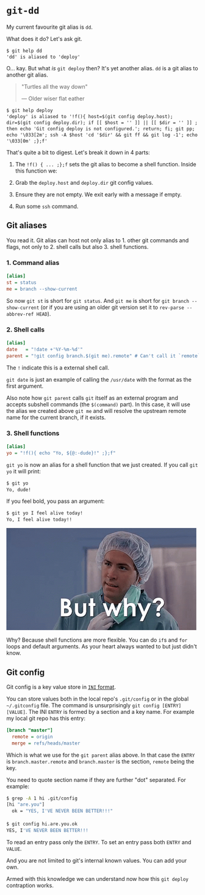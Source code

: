 <!-- tags: git, shell -->
# `git-dd`

My current favourite git alias is `dd`.

What does it do? Let's ask git.

    $ git help dd
    'dd' is aliased to 'deploy'

O... kay. But what *is* `git deploy` then? It's yet another alias.
`dd` is a git alias to another git alias.

> "Turtles all the way down"
>
> — Older wiser flat eather

    $ git help deploy
    'deploy' is aliased to '!f(){ host=$(git config deploy.host); dir=$(git config deploy.dir); if [[ $host = '' ]] || [[ $dir = '' ]] ; then echo 'Git config deploy is not configured.'; return; fi; git pp; echo '\033[2m'; ssh -A $host 'cd '$dir' && git ff && git log -1'; echo '\033[0m' ;};f'

That's quite a bit to digest. Let's break it down in 4 parts:

1. The `!f() { ... ;};f` sets the git alias to become a shell
    function. Inside this function we:

2. Grab the `deploy.host` and `deploy.dir` git config  values.

3. Ensure they are not empty. We exit early with a message if empty.

4. Run some `ssh` command.


## Git aliases

You read it. Git alias can host not only alias to 1. other git commands
and flags, not only to 2. shell calls but also 3. shell functions.


### 1. Command alias

```ini
[alias]
st = status
me = branch --show-current
```

So now `git st` is short for `git status`. And `git me` is short for
`git branch --show-current` (or if you are using an older git version
set it to `rev-parse --abbrev-ref HEAD`).


### 2. Shell calls

```ini
[alias]
date   = "!date +'%Y-%m-%d'"
parent = "!git config branch.$(git me).remote" # Can't call it `remote`
```

The `!` indicate this is a external shell call.

`git date` is just an example of calling the `/usr/date` with the
format as the first argument.

Also note how `git parent` calls `git` itself as an external program
and accepts subshell commands (the `$(command)` part). In this case,
it will use the alias we created above `git me` and will resolve the
upstream remote name for the current branch, if it exists.


### 3. Shell functions

```ini
[alias]
yo = "!f(){ echo "Yo, ${@:-dude}!" ;};f"
```

`git yo` is now an alias for a shell function that we just created.
If you call `git yo` it will print:

```bash
$ git yo
Yo, dude!
```

If you feel bold, you pass an argument:

```bash
$ git yo I feel alive today!
Yo, I feel alive today!!
```

![But why](https://raw.githubusercontent.com/jpedro/jpedro.github.io/master/.github/static/img/why.jpg)

Why? Because shell functions are more flexible. You can do `if`s and
`for` loops and default arguments. As your heart always wanted to but
just didn't know.


## Git config

Git config is a key value store in
[`INI` format](https://en.wikipedia.org/wiki/INI_file).

You can store values both in the local repo's `.git/config` or in the
global `~/.gitconfig` file. The command is unsurprisingly
`git config [ENTRY] [VALUE]`. The INI `ENTRY` is formed by a section
and a key name. For example my local git repo has this entry:

```ini
[branch "master"]
  remote = origin
  merge = refs/heads/master
```

Which is what we use for the `git parent` alias above. In that case the
`ENTRY` is `branch.master.remote` and `branch.master` is the section,
`remote` being the key.

You need to quote section name if they are further "dot" separated.
For example:

```bash
$ grep -A 1 hi .git/config
[hi "are.you"]
  ok = "YES, I'VE NEVER BEEN BETTER!!!"

$ git config hi.are.you.ok
YES, I'VE NEVER BEEN BETTER!!!
```

To read an entry pass only the `ENTRY`. To set an entry pass both
`ENTRY` and `VALUE`.

And you are not limited to git's internal known values. You can add
your own.

Armed with this knowledge we can understand now how this `git deploy`
contraption works.





<!-- START FOOTER -->
 &nbsp;

<script src="https://www.gstatic.com/firebasejs/8.10.0/firebase-app.js"></script>
<script src="https://www.gstatic.com/firebasejs/8.10.0/firebase-database.js"></script>
<script src="https://jpedro.github.io/js/v1/data.js"></script>
<script src="https://jpedro.github.io/js/v1/comments.js"></script>
<script defer="">Comments.mount(document.body.children[0]);</script>
<!-- END FOOTER -->
